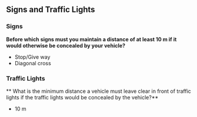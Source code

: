 ## Signs and Traffic Lights

### Signs

**Before which signs must you maintain a distance of at least 10 m if it would otherwise be concealed by your vehicle?**
- Stop/Give way
- Diagonal cross

### Traffic Lights

** What is the minimum distance a vehicle must leave clear in front of traffic lights if the traffic lights would be concealed by the vehicle?**
- 10 m